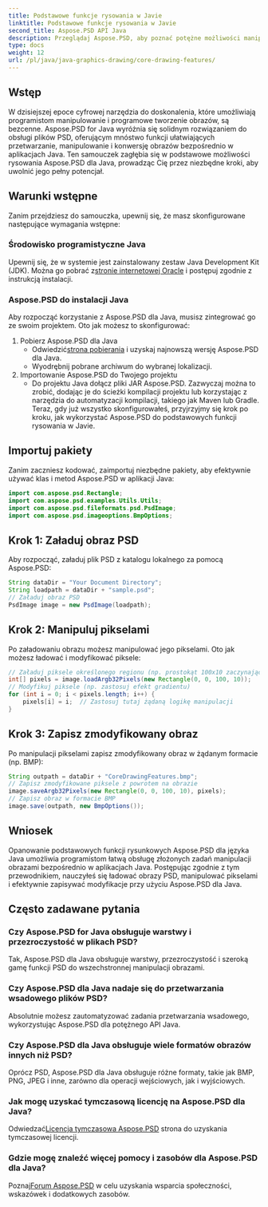 ```yaml
---
title: Podstawowe funkcje rysowania w Javie
linktitle: Podstawowe funkcje rysowania w Javie
second_title: Aspose.PSD API Java
description: Przeglądaj Aspose.PSD, aby poznać potężne możliwości manipulacji obrazami w Javie. Dowiedz się, jak programowo ładować, manipulować i zapisywać obrazy PSD.
type: docs
weight: 12
url: /pl/java/java-graphics-drawing/core-drawing-features/
---
```

## Wstęp
W dzisiejszej epoce cyfrowej narzędzia do doskonalenia, które umożliwiają programistom manipulowanie i programowe tworzenie obrazów, są bezcenne. Aspose.PSD for Java wyróżnia się solidnym rozwiązaniem do obsługi plików PSD, oferującym mnóstwo funkcji ułatwiających przetwarzanie, manipulowanie i konwersję obrazów bezpośrednio w aplikacjach Java. Ten samouczek zagłębia się w podstawowe możliwości rysowania Aspose.PSD dla Java, prowadząc Cię przez niezbędne kroki, aby uwolnić jego pełny potencjał.
## Warunki wstępne
Zanim przejdziesz do samouczka, upewnij się, że masz skonfigurowane następujące wymagania wstępne:
### Środowisko programistyczne Java
 Upewnij się, że w systemie jest zainstalowany zestaw Java Development Kit (JDK). Można go pobrać z[stronie internetowej Oracle](https://www.oracle.com/java/technologies/javase-jdk11-downloads.html) i postępuj zgodnie z instrukcją instalacji.
### Aspose.PSD do instalacji Java
Aby rozpocząć korzystanie z Aspose.PSD dla Java, musisz zintegrować go ze swoim projektem. Oto jak możesz to skonfigurować:
1. Pobierz Aspose.PSD dla Java
   -  Odwiedzić[strona pobierania](https://releases.aspose.com/psd/java/) i uzyskaj najnowszą wersję Aspose.PSD dla Java.
   - Wyodrębnij pobrane archiwum do wybranej lokalizacji.
2. Importowanie Aspose.PSD do Twojego projektu
   - Do projektu Java dołącz pliki JAR Aspose.PSD. Zazwyczaj można to zrobić, dodając je do ścieżki kompilacji projektu lub korzystając z narzędzia do automatyzacji kompilacji, takiego jak Maven lub Gradle.
Teraz, gdy już wszystko skonfigurowałeś, przyjrzyjmy się krok po kroku, jak wykorzystać Aspose.PSD do podstawowych funkcji rysowania w Javie.
## Importuj pakiety
Zanim zaczniesz kodować, zaimportuj niezbędne pakiety, aby efektywnie używać klas i metod Aspose.PSD w aplikacji Java:
```java
import com.aspose.psd.Rectangle;
import com.aspose.psd.examples.Utils.Utils;
import com.aspose.psd.fileformats.psd.PsdImage;
import com.aspose.psd.imageoptions.BmpOptions;
```
## Krok 1: Załaduj obraz PSD
Aby rozpocząć, załaduj plik PSD z katalogu lokalnego za pomocą Aspose.PSD:
```java
String dataDir = "Your Document Directory";
String loadpath = dataDir + "sample.psd";
// Załaduj obraz PSD
PsdImage image = new PsdImage(loadpath);
```
## Krok 2: Manipuluj pikselami
Po załadowaniu obrazu możesz manipulować jego pikselami. Oto jak możesz ładować i modyfikować piksele:
```java
// Załaduj piksele określonego regionu (np. prostokąt 100x10 zaczynając od lewego górnego rogu)
int[] pixels = image.loadArgb32Pixels(new Rectangle(0, 0, 100, 10));
// Modyfikuj piksele (np. zastosuj efekt gradientu)
for (int i = 0; i < pixels.length; i++) {
    pixels[i] = i;  // Zastosuj tutaj żądaną logikę manipulacji
}
```
## Krok 3: Zapisz zmodyfikowany obraz
Po manipulacji pikselami zapisz zmodyfikowany obraz w żądanym formacie (np. BMP):
```java
String outpath = dataDir + "CoreDrawingFeatures.bmp";
// Zapisz zmodyfikowane piksele z powrotem na obrazie
image.saveArgb32Pixels(new Rectangle(0, 0, 100, 10), pixels);
// Zapisz obraz w formacie BMP
image.save(outpath, new BmpOptions());
```

## Wniosek
Opanowanie podstawowych funkcji rysunkowych Aspose.PSD dla języka Java umożliwia programistom łatwą obsługę złożonych zadań manipulacji obrazami bezpośrednio w aplikacjach Java. Postępując zgodnie z tym przewodnikiem, nauczyłeś się ładować obrazy PSD, manipulować pikselami i efektywnie zapisywać modyfikacje przy użyciu Aspose.PSD dla Java.
## Często zadawane pytania
### Czy Aspose.PSD for Java obsługuje warstwy i przezroczystość w plikach PSD?
Tak, Aspose.PSD dla Java obsługuje warstwy, przezroczystość i szeroką gamę funkcji PSD do wszechstronnej manipulacji obrazami.
### Czy Aspose.PSD dla Java nadaje się do przetwarzania wsadowego plików PSD?
Absolutnie możesz zautomatyzować zadania przetwarzania wsadowego, wykorzystując Aspose.PSD dla potężnego API Java.
### Czy Aspose.PSD dla Java obsługuje wiele formatów obrazów innych niż PSD?
Oprócz PSD, Aspose.PSD dla Java obsługuje różne formaty, takie jak BMP, PNG, JPEG i inne, zarówno dla operacji wejściowych, jak i wyjściowych.
### Jak mogę uzyskać tymczasową licencję na Aspose.PSD dla Java?
 Odwiedzać[Licencja tymczasowa Aspose.PSD](https://purchase.aspose.com/temporary-license/) strona do uzyskania tymczasowej licencji.
### Gdzie mogę znaleźć więcej pomocy i zasobów dla Aspose.PSD dla Java?
 Poznaj[Forum Aspose.PSD](https://forum.aspose.com/c/psd/34) w celu uzyskania wsparcia społeczności, wskazówek i dodatkowych zasobów.